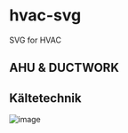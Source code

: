 # hvac-svg
SVG for HVAC

## AHU & DUCTWORK



## Kältetechnik

![image](https://user-images.githubusercontent.com/44277174/174048737-3f2860a5-ff54-4fb1-87a9-bb0e7e5b1f02.png)
